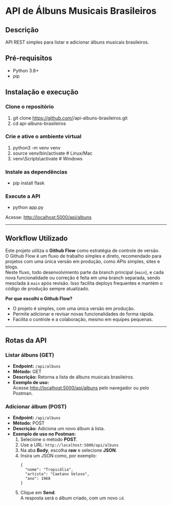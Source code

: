 # API de Álbuns Musicais Brasileiros

## Descrição
API REST simples para listar e adicionar álbuns musicais brasileiros.

## Pré-requisitos
- Python 3.8+
- pip

## Instalação e execução

### Clone o repositório
1. git clone https://github.com/<seu-usuario>/api-albuns-brasileiros.git
2. cd api-albuns-brasileiros

### Crie e ative o ambiente virtual
1. python3 -m venv venv
2. source venv/bin/activate # Linux/Mac
3. venv\Scripts\activate # Windows

### Instale as dependências
- pip install flask

### Execute a API
- python app.py

Acesse: [http://localhost:5000/api/albuns](http://localhost:5000/api/albuns)

---

## Workflow Utilizado

Este projeto utiliza o **Github Flow** como estratégia de controle de versão.  
O Github Flow é um fluxo de trabalho simples e direto, recomendado para projetos com uma única versão em produção, como APIs simples, sites e blogs.  
Neste fluxo, todo desenvolvimento parte da branch principal (`main`), e cada nova funcionalidade ou correção é feita em uma branch separada, sendo mesclada à `main` após revisão. Isso facilita deploys frequentes e mantém o código de produção sempre atualizado.

**Por que escolhi o Github Flow?**
- O projeto é simples, com uma única versão em produção.
- Permite adicionar e revisar novas funcionalidades de forma rápida.
- Facilita o controle e a colaboração, mesmo em equipes pequenas.

---

## Rotas da API

### Listar álbuns (GET)
- **Endpoint:** `/api/albuns`
- **Método:** GET
- **Descrição:** Retorna a lista de álbuns musicais brasileiros.
- **Exemplo de uso:**  
  Acesse [http://localhost:5000/api/albuns](http://localhost:5000/api/albuns) pelo navegador ou pelo Postman.

### Adicionar álbum (POST)
- **Endpoint:** `/api/albuns`
- **Método:** POST
- **Descrição:** Adiciona um novo álbum à lista.
- **Exemplo de uso no Postman:**
  1. Selecione o método **POST**.
  2. Use a URL: `http://localhost:5000/api/albuns`
  3. Na aba **Body**, escolha **raw** e selecione **JSON**.
  4. Insira um JSON como, por exemplo:
     ```
     {
       "nome": "Tropicália",
       "artista": "Caetano Veloso",
       "ano": 1968
     }
     ```
  5. Clique em **Send**.  
     A resposta será o álbum criado, com um novo `id`.
